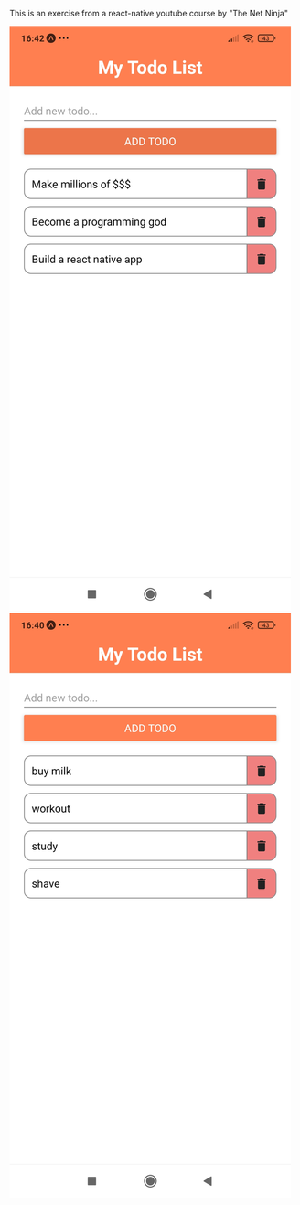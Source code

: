 This is an exercise from a react-native youtube course by "The Net Ninja"

![App image](./assets/images/img1.jpg?raw=true "Image")
![plot](./assets/images/img2.jpg)
